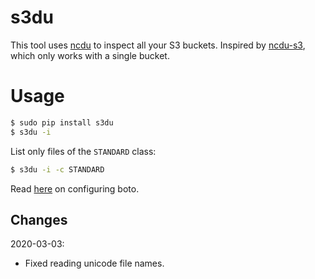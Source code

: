 # s3du

This tool uses [ncdu][1] to inspect all your S3 buckets.
Inspired by [ncdu-s3][2], which only works with a single bucket.

# Usage

```bash
$ sudo pip install s3du
$ s3du -i
```

List only files of the `STANDARD` class:

```bash
$ s3du -i -c STANDARD
```

Read [here][3] on configuring boto.


## Changes

2020-03-03:

- Fixed reading unicode file names.

[1]: http://dev.yorhel.nl/ncdu
[2]: https://github.com/EverythingMe/ncdu-s3
[3]: https://boto3.amazonaws.com/v1/documentation/api/latest/guide/configuration.html
